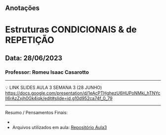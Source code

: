 ## Anotações

# Estruturas CONDICIONAIS & de REPETIÇÃO

## Data: 28/06/2023

### Professor: Romeu Isaac Casarotto

---

💡 LINK SLIDES AULA 3 SEMANA 3 (28 JUNHO)
https://docs.google.com/presentation/d/1eAcPTHghezU6HUPoNMki_hTNYcII6rAzZxjh0Gk4iqk/edit#slide=id.g10d952ca74f_0_79

---

Resumo / Pensamentos Finais:

-
- Arquivos utilizados em aula: [Repositório Aula3](https://github.com/vdr3w/aulasdevinhouse/tree/main/semana3/aula3)
